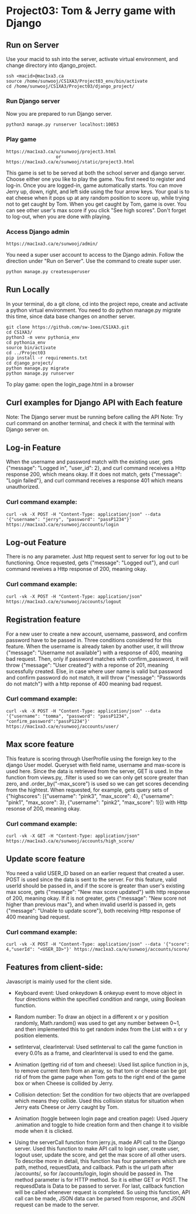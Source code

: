 # Project03: Tom & Jerry game with Django

## Run on Server
Use your macid to ssh into the server, activate virtual environment, and change directory into django_project.

    ssh <macid>@mac1xa3.ca
    source /home/sunwooj/CS1XA3/Project03_env/bin/activate
    cd /home/sunwooj/CS1XA3/Project03/django_project/


### Run Django server
Now you are prepared to run Django server. 

    python3 manage.py runserver localhost:10053

### Play game

    https://mac1xa3.ca/u/sunwooj/project3.html
                       or
    https://mac1xa3.ca/e/sunwooj/static/project3.html

This game is set to be served at both the school server and django server. Choose either one you like to play the game. 
You first need to register and log-in. Once you are logged-in, game automatically starts. You can move Jerry up, down, right, and left side using the four arrow keys. Your goal is to eat cheese when it pops up at any random position to score up, while trying not to get caught by Tom. When you get caught by Tom, game is over. You can see other user's max score if you click "See high scores". Don't forget to log-out, when you are done with playing.

### Access Django admin 

    https://mac1xa3.ca/e/sunwooj/admin/

You need a super user account to access to the Django admin. Follow the direction under "Run on Server". Use the command to create super user. 

    python manage.py createsuperuser


## Run Locally
In your terminal, do a git clone, cd into the project repo, create and activate a python virtual environment. You need to do python manage.py migrate this time, since data base changes on another server.

    git clone https://github.com/sw-1oeo/CS1XA3.git
    cd CS1XA3/
    python3 -m venv pythonia_env 
    cd pythonia_env
    source bin/activate
    cd ../Project03
    pip install -r requirements.txt
    cd django_project/
    python manage.py migrate
    python manage.py runserver 

To play game: open the login_page.html in a browser


## Curl examples for Django API with Each feature

Note: The Django server must be running before calling the API
Note: Try curl command on another terminal, and check it with the terminal with Django server on.


## Log-in Feature
When the username and password match with the existing user, gets {"message": "Logged in", "user_id": 2}, and curl command receives a Http response 200, which means okay. If it does not match, gets {"message": "Login failed"}, and curl command receives a response 401 which means unauthorized. 

### Curl command example:

    curl -vk -X POST -H "Content-Type: application/json" --data '{"username": "jerry", "password": "passP1234"}' https://mac1xa3.ca/e/sunwooj/accounts/login


## Log-out Feature
There is no any parameter. Just http request sent to server for log out to be functioning. Once requested, gets {"message": "Logged out"}, and curl command reveives a Http response of 200, meaning okay. 

### Curl command example:

    curl -vk -X POST -H "Content-Type: application/json" https://mac1xa3.ca/e/sunwooj/accounts/logout


## Registration feature
For a new user to create a new account, username, password, and confirm password have to be passed in. Three conditions considered for this feature. When the username is already taken by another user, it will throw {"message": "Username not available"} with a response of 400, meaning bad request. Then, only if password matches with confirm_password, it will throw {"message": "User created"} with a reponse of 201, meaning sucessfully created. Else, in case where user name is valid but password and confirm password do not match, it will throw {"message": "Passwords do not match"} with a http reponse of 400 meaning bad request. 

### Curl command example:

    curl -vk -X POST -H "Content-Type: application/json" --data '{"username": "tomma", "password": "passP1234", "confirm_password":"passP1234"}' https://mac1xa3.ca/e/sunwooj/accounts/user/


## Max score feature
This feature is scoring through UserProfile using the foreign key to the django User model. Queryset with field name, username and max-score is used here. Since the data is retrieved from the server, GET is used. In the function from views.py, .filter is used so we can only get score greater than zero, and .order_by("-max_score") is used so we can get scores decending from the hightest. When requested, for example, gets query sets of {"highscores": [{"username": "pink3", "max_score": 4}, {"username": "pink1", "max_score": 3}, {"username": "pink2", "max_score": 1}]} with Http resonse of 200, meaning okay. 
   
### Curl command example:

    curl -vk -X GET -H "Content-Type: application/json" https://mac1xa3.ca/e/sunwooj/accounts/high_score/


## Update score feature
You need a valid USER_ID based on an earlier request that created a user. POST is used since the data is sent to the server. For this feature, valid userId should be passed in, and if the score is greater than user's existing max score, gets {"message": "New max score updated"} with http response of 200, meaning okay. If it is not greater, gets {"message": "New score not higher than previous max"}, and when invalid userId is passed in, gets {"message": "Unable to update score"}, both receiving Http response of 400 meaning bad request.   

### Curl command example:

    curl -vk -X POST -H "Content-Type: application/json" --data '{"score": 4,"userId": "<USER_ID>"}' https://mac1xa3.ca/e/sunwooj/accounts/score/


## Features from client-side: 

Javascript is mainly used for the client side. 

* Keyboard event: Used onkeydown & onkeyup event to move object in four directions within the specified condition and range, using Boolean function. 

* Random number: To draw an object in a different x or y position randomly, Math.random() was used to get any number between 0~1, and then implemented this to get random index from the List with x or y position elements.

* setInterval, clearInterval: Used setInterval to call the game function in every 0.01s as a frame, and clearInterval is used to end the game.

* Animation (getting rid of tom and cheese): Used list.splice function in js, to remove current item from an array, so that tom or cheese can be got rid of from the game page when Tom gets to the right end of the game box or when Cheese is collided by Jerry.

* Collision detection: Set the condition for two objects that are overlapped which means they collide. Used this collision status for situation when Jerry eats Cheese or Jerry caught by Tom.

* Animation (toggle between login page and creation page): Used Jquery .animation and toggle to hide creation form and then change it to visible mode when it is clicked.

* Using the serverCall function from jerry.js, made API call to the Django server. Used this function to make API call to login user, create user, logout user, update the score, and get the max score of all other users. To describe more in detail, this function has four parameters which are path, method, requestData, and callback. Path is the url path after /accounts/, so for /accounts/login, login should be passed in. The method parameter is for HTTP method. So it is either GET or POST. The requesdData is Data to be passed to server. For last, callback function will be called whenever request is completed. So using this function, API call can be made, JSON data can be parsed from response, and JSON request can be made to the server. 
